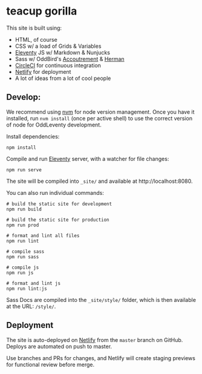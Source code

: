 # teacup gorilla

This site is built using:

- HTML, of course
- CSS w/ a load of Grids & Variables
- [Eleventy](http://www.11ty.io) JS w/ Markdown & Nunjucks
- Sass w/ OddBird's [Accoutrement](https://www.oddbird.net/accoutrement/) &
  [Herman](https://www.oddbird.net/herman/)
- [CircleCI](https://circleci.com/) for continuous integration
- [Netlify](https://www.netlify.com/) for deployment
- A lot of ideas from a lot of cool people

## Develop:

We recommend using [nvm](https://github.com/nvm-sh/nvm) for node version
management. Once you have it installed, run `nvm install` (once per active
shell) to use the correct version of node for OddLeventy development.

Install dependencies:

```
npm install
```

Compile and run [Eleventy](http://www.11ty.io) server, with a watcher for file
changes:

```
npm run serve
```

The site will be compiled into `_site/` and available at http://localhost:8080.

You can also run individual commands:

```
# build the static site for development
npm run build

# build the static site for production
npm run prod

# format and lint all files
npm run lint

# compile sass
npm run sass

# compile js
npm run js

# format and lint js
npm run lint:js
```

Sass Docs are compiled into the `_site/style/` folder, which is then available
at the URL: `/style/`.

## Deployment

The site is auto-deployed on [Netlify](https://www.netlify.com/) from the
`master` branch on GitHub. Deploys are automated on push to master.

Use branches and PRs for changes, and Netlify will create staging previews for
functional review before merge.
